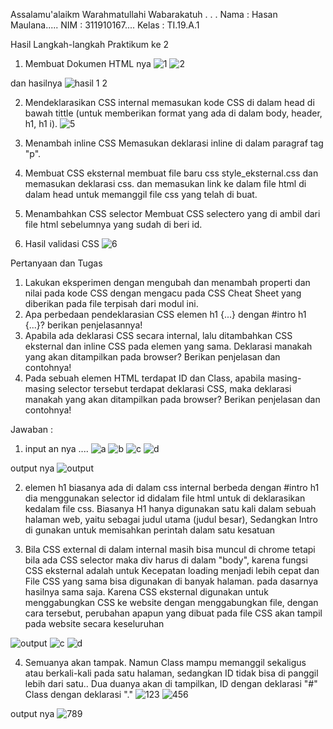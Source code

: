  Assalamu'alaikm Warahmatullahi Wabarakatuh . . .
 Nama : Hasan Maulana.....  NIM : 311910167.... Kelas : TI.19.A.1
 
 Hasil Langkah-langkah Praktikum ke 2
 
 1. Membuat Dokumen HTML nya 
 ![1](https://user-images.githubusercontent.com/56497286/113879739-09a44e80-97e5-11eb-8ace-18c977014d57.png)
![2](https://user-images.githubusercontent.com/56497286/113879782-15901080-97e5-11eb-90c2-01c9d551d8e5.png)

dan hasilnya
![hasil 1 2](https://user-images.githubusercontent.com/56497286/113879848-23de2c80-97e5-11eb-89ad-b4f0f8062432.png)

2. Mendeklarasikan CSS internal
memasukan kode CSS di dalam head di bawah tittle (untuk memberikan format yang ada di dalam body, header, h1, h1 i).
![5](https://user-images.githubusercontent.com/56497286/113881690-d9f64600-97e6-11eb-96bf-7dfe36394df8.png)

3. Menambah inline CSS
Memasukan deklarasi inline di dalam paragraf tag "p".

4. Membuat CSS eksternal
membuat file baru css style_eksternal.css dan memasukan deklarasi css.
dan memasukan link ke dalam file html di dalam head untuk memanggil file css yang telah di buat.

5. Menambahkan CSS selector
Membuat CSS selectero yang di ambil dari file html sebelumnya yang sudah di beri id.

6. Hasil validasi CSS
![6](https://user-images.githubusercontent.com/56497286/113882938-ec24b400-97e7-11eb-9b8f-2b7611bb7fee.png)


Pertanyaan dan Tugas
1. Lakukan eksperimen dengan mengubah dan menambah properti dan nilai pada kode CSS dengan mengacu pada CSS Cheat Sheet yang diberikan pada file terpisah dari modul ini.
2. Apa perbedaan pendeklarasian CSS elemen h1 {...} dengan #intro h1 {...}? berikan penjelasannya!
3. Apabila ada deklarasi CSS secara internal, lalu ditambahkan CSS eksternal dan inline CSS pada elemen yang sama. Deklarasi manakah yang akan ditampilkan pada browser? Berikan penjelasan dan contohnya!
4. Pada sebuah elemen HTML terdapat ID dan Class, apabila masing-masing selector tersebut terdapat deklarasi CSS, maka deklarasi manakah yang akan ditampilkan pada browser? Berikan penjelasan dan contohnya!

Jawaban :
1. input an nya ....
![a](https://user-images.githubusercontent.com/56497286/113883859-baf8b380-97e8-11eb-8da8-69f422755719.png)
![b](https://user-images.githubusercontent.com/56497286/113883929-cb109300-97e8-11eb-8c61-6f395cee55ca.png)
![c](https://user-images.githubusercontent.com/56497286/113884027-da8fdc00-97e8-11eb-9aea-44357a1f399c.png)
![d](https://user-images.githubusercontent.com/56497286/113884061-e2e81700-97e8-11eb-80e5-1f3aab7e51c4.png)

output nya
![output](https://user-images.githubusercontent.com/56497286/113884160-f6937d80-97e8-11eb-9b0b-1f557e8320d5.png)

2. elemen h1 biasanya ada di dalam css internal berbeda dengan #intro h1 dia menggunakan selector id didalam file html untuk di deklarasikan kedalam file css. Biasanya H1 hanya digunakan satu kali dalam sebuah halaman web, yaitu sebagai judul utama (judul besar), Sedangkan Intro di gunakan untuk memisahkan perintah dalam satu kesatuan

3. Bila CSS external di dalam internal masih bisa muncul di chrome tetapi bila ada CSS selector maka div harus di dalam "body", karena fungsi CSS eksternal adalah untuk Kecepatan loading menjadi lebih cepat dan File CSS yang sama bisa digunakan di banyak halaman. pada dasarnya hasilnya sama saja. Karena CSS eksternal digunakan untuk menggabungkan CSS ke website dengan menggabungkan file, dengan cara tersebut, perubahan apapun yang dibuat pada file CSS akan tampil pada website secara keseluruhan

![output](https://user-images.githubusercontent.com/56497286/113885053-b5e83400-97e9-11eb-8633-a438aef84dbf.png)
![c](https://user-images.githubusercontent.com/56497286/113885550-22633300-97ea-11eb-9ba0-0985f3a33c64.png)
![d](https://user-images.githubusercontent.com/56497286/113885605-2a22d780-97ea-11eb-8ac8-a978cfadf568.png)

4. Semuanya akan tampak. Namun Class mampu memanggil sekaligus atau berkali-kali pada satu halaman, sedangkan ID tidak bisa di panggil lebih dari satu..  Dua duanya akan di tampilkan, ID dengan deklarasi "#" Class dengan deklarasi "."
![123](https://user-images.githubusercontent.com/56497286/113886800-293e7580-97eb-11eb-861c-a3dd0e5476bb.png)
![456](https://user-images.githubusercontent.com/56497286/113886834-2e032980-97eb-11eb-9533-895160ca0c4a.png)

output nya
![789](https://user-images.githubusercontent.com/56497286/113886866-33f90a80-97eb-11eb-9195-68e9073eb459.png)



